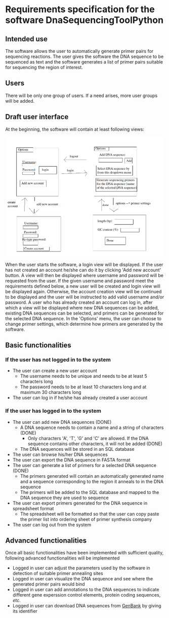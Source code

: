 # Requirements specification for the software DnaSequencingToolPython

## Intended use
The software allows the user to automatically generate primer pairs for sequencing reactions. The user gives the software the DNA sequence to be sequenced as text and the software generates a list of primer pairs suitable for sequencing the region of interest.

## Users
There will be only one group of users. If a need arises, more user groups will be added.

## Draft user interface
At the beginning, the software will contain at least following views:

![image](https://github.com/MattiKannisto/ot-harjoitustyo/blob/master/dokumentaatio/dna_sequencing_tool_python_user_interface_draft)

When the user starts the software, a login view will be displayed. If the user has not created an account he/she can do it by clicking 'Add new account' button. A view will then be displayed where username and password will be requested from the user. If the given username and password meet the requirements defined below, a new user will be created and login view will be displayed again. Otherwise, the account creation view will be continued to be displayed and the user will be instructed to add valid username and/or password. A user who has already created an account can log in, after which a view will be displayed where new DNA sequences can be added, existing DNA sequences can be selected, and primers can be generated for the selected DNA sequence. In the 'Options' menu, the user can choose to change primer settings, which determine how primers are generated by the software.

## Basic functionalities
### If the user has not logged in to the system
- The user can create a new user account
  - The username needs to be unique and needs to be at least 5 characters long
  - The password needs to be at least 10 characters long and at maximum 30 characters long
- The user can log in if he/she has already created a user account

### If the user has logged in to the system
- The user can add new DNA sequences (DONE)
  - A DNA sequence needs to contain a name and a string of characters (DONE)
    - Only characters 'A', 'T', 'G' and 'C' are allowed. If the DNA sequence contains other characters, it will not be added (DONE)
  - The DNA sequences will be stored in an SQL database
- The user can browse his/her DNA sequences
- The user can export the DNA sequence in FASTA format
- The user can generate a list of primers for a selected DNA sequence (DONE)
  - The primers generated will contain an automatically generated name and a sequence corresponding to the region it anneals to in the DNA sequence
  - The primers will be added to the SQL database and mapped to the DNA sequence they are used to sequence
- The user can export primers generated for the DNA sequence in spreadsheet format
  - The spreadsheet will be formatted so that the user can copy paste the primer list into ordering sheet of primer synthesis company
- The user can log out from the system

## Advanced functionalities
Once all basic functionalities have been implemented with sufficient quality, following advanced functionalities will be implemented
- Logged in user can adjust the parameters used by the software in detection of suitable primer annealing sites
- Logged in user can visualize the DNA sequence and see where the generated primer pairs would bind
- Logged in user can add annotations to the DNA sequences to indicate different gene experssion control elements, protein coding sequences, *etc*.
- Logged in user can download DNA sequences from [GenBank](https://www.ncbi.nlm.nih.gov/genbank/) by giving its identifier
